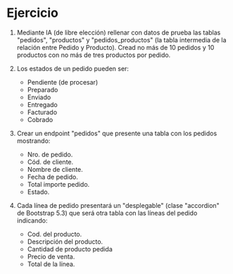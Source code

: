 # Ejercicio

1. Mediante IA (de libre elección) rellenar con datos de prueba las tablas "pedidos", "productos" y "pedidos_productos"
   (la tabla intermedia de la relación entre Pedido y Producto). Cread no más de 10 pedidos y 10 productos con no más de
   tres productos por pedido.


2. Los estados de un pedido pueden ser:
   - Pendiente (de procesar)
   - Preparado
   - Enviado
   - Entregado
   - Facturado
   - Cobrado


3. Crear un endpoint "pedidos" que presente una tabla con los pedidos mostrando:
   - Nro. de pedido.
   - Cód. de cliente.
   - Nombre de cliente.
   - Fecha de pedido.
   - Total importe pedido.
   - Estado.


4. Cada línea de pedido presentará un "desplegable" (clase "accordion" de Bootstrap 5.3) que será otra tabla con las
   líneas del pedido indicando:
   - Cod. del producto.
   - Descripción del producto.
   - Cantidad de producto pedida
   - Precio de venta.
   - Total de la línea.